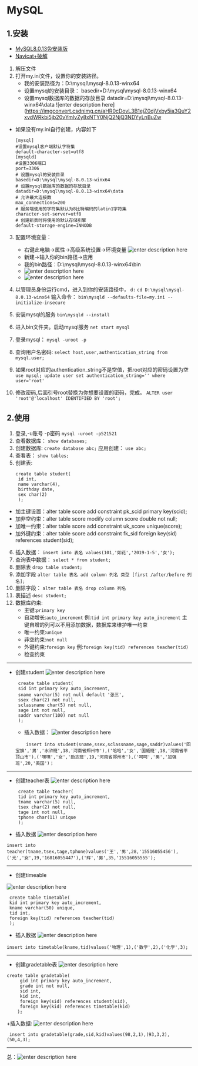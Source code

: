﻿# MySQL
## 1.安装
+ [MySQL8.0.13免安装版](https://pan.baidu.com/s/1UFhPSIWF2hSJotbjl1xZvg)
+ [Navicat+破解](https://pan.baidu.com/s/15o5VMU2WW9XxmBJUnp-QIg)
1. 解压文件
2. 打开my.ini文件，设置你的安装路径。
    + 我的安装路径为：D:\mysql\mysql-8.0.13-winx64
    + 设置mysql的安装目录： 
    basedir=D:\mysql\mysql-8.0.13-winx64
    + 设置mysql数据库的数据的存放目录 
    datadir=D:\mysql\mysql-8.0.13-winx64\data 
![enter description here](https://imgconvert.csdnimg.cn/aHR0cDovL3B1ejZ0djVxby5ia3QuY2xvdWRkbi5jb20vYmlvZy8xNTY0NjQ2NjQ3NDYyLnBuZw
+ 如果没有my.ini自行创建，内容如下
	```
	[mysql]
	#设置mysql客户端默认字符集
	default-character-set=utf8
	[mysqld]
	#设置3306端口
	port=3306
	# 设置mysql的安装目录
	basedir=D:\mysql\mysql-8.0.13-winx64
	# 设置mysql数据库的数据的存放目录
	datadir=D:\mysql\mysql-8.0.13-winx64\data
	# 允许最大连接数
	max_connections=200
	# 服务端使用的字符集默认为8比特编码的latin1字符集
	character-set-server=utf8
	# 创建新表时将使用的默认存储引擎
	default-storage-engine=INNODB
	```

3. 配置环境变量：
    + 右键此电脑->属性->高级系统设置->环境变量
    ![enter description here](https://imgconvert.csdnimg.cn/aHR0cDovL3B1ejZ0djVxby5ia3QuY2xvdWRkbi5jb20vYmlvZy8xNTY0NjQ2ODcwMTA3LnBuZw)
    + 新建->输入你的bin路径->应用
    + 我的bin路径：D:\mysql\mysql-8.0.13-winx64\bin
    + ![enter description here](https://imgconvert.csdnimg.cn/aHR0cDovL3B1ejZ0djVxby5ia3QuY2xvdWRkbi5jb20vYmlvZy8xNTY0NjQ3MDIxNjA0LnBuZw)
    + ![enter description here](https://imgconvert.csdnimg.cn/aHR0cDovL3B1ejZ0djVxby5ia3QuY2xvdWRkbi5jb20vYmlvZy8xNTY0NjQ2OTkyMjE5LnBuZw)

4. 以管理员身份运行cmd，进入到你的安装路径中，
	 `d:`
     `cd D:\mysql\mysql-8.0.13-winx64`
     输入命令：
    ` bin\mysqld --defaults-file=my.ini --initialize-insecure `
6. 安装mysql的服务
     `bin\mysqld --install`
7. 进入bin文件夹。启动mysql服务
     `net start mysql`  
8. 登录mysql：
     `mysql -uroot -p`
9. 查询用户名密码:
    `select host,user,authentication_string from mysql.user;`
10. 如果root对应的authentication_string不是空值，把root对应的密码设置为空
    `use mysql; update user set authentication_string='' where user='root'`
11.	修改密码,后面引号root替换为你想要设置的密码，完成。
    `ALTER user 'root'@'localhost' IDENTIFIED BY 'root';`	

## 2.使用
1. 登录,-u账号 -p密码
    `mysql -uroot -p521521`
2. 查看数据库：
    `show databases;`
3. 创建数据库:
    `create database abc;`
    应用创建：
    `use abc;`
4. 查看表：
    `show tables;`
5. 创建表:
    ```javascript?linenums
    create table student(
     id int,
     name varchar(4),
     birthday date,
     sex char(2)
     );
    ```
+ 加主键设置：alter table score add constraint pk_scid primary key(scid);
+ 加非空约束：alter table score modify column score double not null;
+ 加唯一约束：alter table score add constraint uk_score unique(score);
+ 加外键约束：alter table score add constraint fk_sid foreign key(sid) references student(sid);
6. 插入数据：
    `insert into 表名 values(101,'如花','2019-1-5','女');`
7. 查询表中数据：
    `select * from student;`
8. 删除表
    `drop table student;`
9. 添加字段
    `alter table 表名 add column 列名 类型 [first /after/before 列名];`
10. 删除字段：
    `alter table 表名 drop column 列名`
11. 表描述
    `desc student;`
12. 数据库约束:
	+ 主键:`primary key`
	+ 自动增长:`auto_increment`
	    例:`tid int primary key auto_increment`
	    主键自增的列可以不用添加数据，数据库来维护唯一约束
	+ 唯一约束:`unique`
	+ 非空约束:`not null`
	+ 外键约束:`foreign key` 
	    例:`foreign key(tid) references teacher(tid)`
	+ 检查约束
---
+ 创建student
![enter description here](https://imgconvert.csdnimg.cn/aHR0cDovL3B1ejZ0djVxby5ia3QuY2xvdWRkbi5jb20vYmlvZy8xNTY0NjU4OTgzNzc0LnBuZw)
    ```javascript?linenums
     create table student(
     sid int primary key auto_increment,
     sname varchar(5) not null default '张三', 
     ssex char(2) not null,
     sclassname char(5) not null,
     sage int not null,
     saddr varchar(100) not null
     );
    ```
    
    
    + 插入数据：
    ![enter description here](https://imgconvert.csdnimg.cn/aHR0cDovL3B1ejZ0djVxby5ia3QuY2xvdWRkbi5jb20vYmlvZy8xNTY0NjU5MzIzNDI5LnBuZw)
    ```javascript?linenums
        insert into student(sname,ssex,sclassname,sage,saddr)values('回宝旗','男','水浒班',18,'河南省郑州市'),('哈哈','女','国威班',18,'河南省平顶山市'),('嘿嘿','女','励志班',19,'河南省郑州市'),('呵呵','男','加强班',20,'美国')；
    ```
    
    
---
+ 创建teacher表
![enter description here](https://imgconvert.csdnimg.cn/aHR0cDovL3B1ejZ0djVxby5ia3QuY2xvdWRkbi5jb20vYmlvZy8xNTY0NjU5Njg0NzY3LnBuZw)
    ```javascript?linenums
     create table teacher(
     tid int primary key auto_increment,
     tname varchar(5) null,
     tsex char(2) not null,
     tage int not null,
     tphone char(11) unique
     );
    ```
    
    
+ 插入数据
  ![enter description here](https://imgconvert.csdnimg.cn/aHR0cDovL3B1ejZ0djVxby5ia3QuY2xvdWRkbi5jb20vYmlvZy8xNTY0NjYwODUwMjYzLnBuZw)
  
```javascript?linenums
insert into teacher(tname,tsex,tage,tphone)values('王','男',28,'15516055456'),('光','女',19,'16816055447'),('辉','男',35,'15516055555');
```
 
 
 ---
+ 创建timeable

![enter description here](https://imgconvert.csdnimg.cn/aHR0cDovL3B1ejZ0djVxby5ia3QuY2xvdWRkbi5jb20vYmlvZy8xNTY0NjYxNDg5MTk5LnBuZw)
```javascript?linenums
 create table timetable(
 kid int primary key auto_increment,
 kname varchar(50) unique,
 tid int,
 foreign key(tid) references teacher(tid)
 );
```


+ 插入数据
 ![enter description here](https://imgconvert.csdnimg.cn/aHR0cDovL3B1ejZ0djVxby5ia3QuY2xvdWRkbi5jb20vYmlvZy8xNTY0NjYyMDE3MjQ5LnBuZw)
```javascript?linenums
insert into timetable(kname,tid)values('物理',1),('数学',2),('化学',3);
```
    
---
+ 创建gradetable表
![enter description here](https://imgconvert.csdnimg.cn/aHR0cDovL3B1ejZ0djVxby5ia3QuY2xvdWRkbi5jb20vYmlvZy8xNTY0NjYyNDExMzk2LnBuZw)
```javascript?linenums
create table gradetable(
     gid int primary key auto_increment,
     grade int not null,
     sid int,
     kid int,
     foreign key(sid) references student(sid),
     foreign key(kid) references timetable(kid)
    );
```
    
+插入数据:
![enter description here](https://imgconvert.csdnimg.cn/aHR0cDovL3B1ejZ0djVxby5ia3QuY2xvdWRkbi5jb20vYmlvZy8xNTY0NjYyNzgxMTIxLnBuZw)
```javascript?linenums
 insert into gradetable(grade,sid,kid)values(98,2,1),(93,3,2),(50,4,3);
```


 ---
 总：![enter description here](https://imgconvert.csdnimg.cn/aHR0cDovL3B1ejZ0djVxby5ia3QuY2xvdWRkbi5jb20vYmlvZy8xNTY0NjYzMDYzNjMyLnBuZw)
